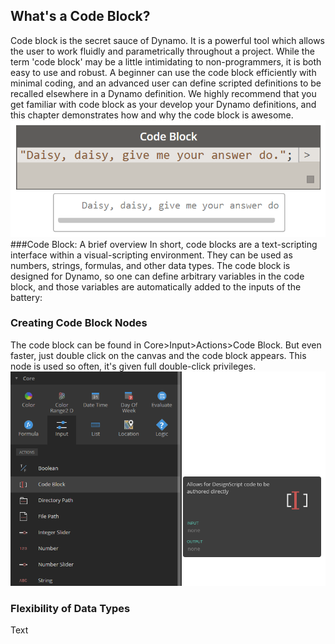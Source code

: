 ## What's a Code Block?
Code block is the secret sauce of Dynamo.  It is a powerful tool which allows the user to work fluidly and parametrically throughout a project.  While the term 'code block' may be a little intimidating to non-programmers, it is both easy to use and robust.  A beginner can use the code block efficiently with minimal coding, and an advanced user can define scripted definitions to be recalled elsewhere in a Dynamo definition.  We highly recommend that you get familiar with code block as your develop your Dynamo definitions, and this chapter demonstrates how and why the code block is awesome.
![Code Block Intro](images/7-1/daisy.png)
###Code Block: A brief overview
In short, code blocks are a text-scripting interface within a visual-scripting environment.  They can be used as numbers, strings, formulas, and other data types.  The code block is designed for Dynamo, so one can define arbitrary variables in the code block, and those variables are automatically added to the inputs of the battery:


### Creating Code Block Nodes
The code block can be found in Core>Input>Actions>Code Block. But even faster, just double click on the canvas and the code block appears.  This node is used so often, it's given full double-click privileges.
![Code Block Intro](images/7-1/uicb.png)
### Flexibility of Data Types
Text

